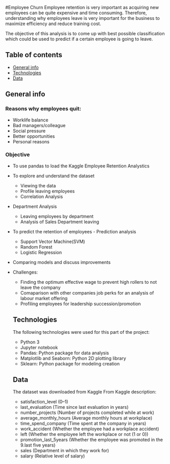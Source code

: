 #Employee Churn
Employee retention is very important as acquiring new employees can be quite expensive and time consuming. Therefore, understanding why employees leave is very important for the business to maximize efficiency and reduce training cost.

The objective of this analysis is to come up with best possible classification which could be used to predict if a certain employee is going to leave.

## Table of contents
* [General info](#general-info)
* [Technologies](#technologies)
* [Data](#data)

## General info
### Reasons why employees quit:
* Worklife balance
* Bad managers/colleague
* Social pressure
* Better opportunities
* Personal reasons

### Objective
* To use pandas to load the Kaggle Employee Retention Analystics
* To explore and understand the dataset 
   * Viewing the data 
   * Profile leaving employees 
   * Correlation Analysis
* Department Analysis 
   * Leaving employees by department 
   * Analysis of Sales Department leaving
* To predict the retention of employees - Prediction analysis 
   * Support Vector Machine(SVM) 
   * Random Forest
   * Logistic Regression
* Comparing models and discuss improvements
* Challenges: 
  * Finding the optimum effective wage to prevent high rollers to not leave the company   
  * Comaparison with other companies job perks for an analysis of labour market offering   
  * Profiling employees for leadership succession/promotion
  
  ## Technologies
  The following technologies were used for this part of the project:
  * Python 3
  * Jupyter notebook
  * Pandas: Python package for data analysis
  * Matplotlib and Seaborn: Python 2D plotting library
  * Sklearn: Python package for modeling creation
  
   ## Data 
   The dataset was downloaded from Kaggle From Kaggle description:
   * satisfaction_level (0–1)
   * last_evaluation (Time since last evaluation in years)
   * number_projects (Number of projects completed while at work)
   * average_monthly_hours (Average monthly hours at workplace)
   * time_spend_company (Time spent at the company in years)
   * work_accident (Whether the employee had a workplace accident)
   * left (Whether the employee left the workplace or not (1 or 0))
   * promotion_last_5years (Whether the employee was promoted in the 9.last five years)
   * sales (Department in which they work for)
   * salary (Relative level of salary)

